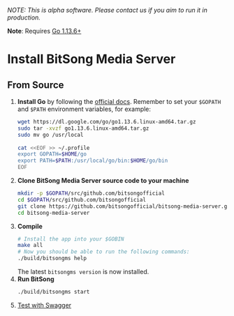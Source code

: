 _NOTE: This is alpha software. Please contact us if you aim to run it in production._

**Note**: Requires [Go 1.13.6+](https://golang.org/dl/)

# Install BitSong Media Server

## From Source
1. **Install Go** by following the [official docs](https://golang.org/doc/install). Remember to set your `$GOPATH` and `$PATH` environment variables, for example:
    ```bash
    wget https://dl.google.com/go/go1.13.6.linux-amd64.tar.gz
    sudo tar -xvzf go1.13.6.linux-amd64.tar.gz
    sudo mv go /usr/local
     
    cat <<EOF >> ~/.profile  
    export GOPATH=$HOME/go  
    export PATH=$PATH:/usr/local/go/bin:$HOME/go/bin  
    EOF
    ```
2. **Clone BitSong Media Server source code to your machine**
    ```bash
    mkdir -p $GOPATH/src/github.com/bitsongofficial
    cd $GOPATH/src/github.com/bitsongofficial
    git clone https://github.com/bitsongofficial/bitsong-media-server.git
    cd bitsong-media-server
    ```
3. **Compile**
    ```bash
    # Install the app into your $GOBIN
    make all
    # Now you should be able to run the following commands:
    ./build/bitsongms help
    ```
    The latest `bitsongms version` is now installed.
3. **Run BitSong**
	```bash
	./build/bitsongms start
	```
5. [Test with Swagger](http://localhost:8081/swagger/index.html)
